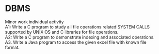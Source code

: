 # DBMS
Minor work individual activity 
<br>
A1: Write a C program to study all file operations related SYSTEM CALLS supported by UNIX OS and C libraries for file operations.
<br>
A2: Write a C program to demonstrate indexing and associated operations.
<br>
A3. Write a Java program to access the given excel file with known file format.
